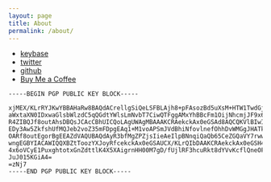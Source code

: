 ```yaml
---
layout: page
title: About
permalink: /about/
---
```


- [keybase](https://keybase.io/philmist)
- [twitter](https://twitter.com/philmist)
- [github](https://github.com/philmist)
- [Buy Me a Coffee](https://www.buymeacoffee.com/philmist)

```
-----BEGIN PGP PUBLIC KEY BLOCK-----

xjMEX/KLrRYJKwYBBAHaRw8BAQdACrellgSiQeLSFBLAjh8+pFAsozBd5uXsM+HTW1TwdGjNH1Bo
aWxtaXN0IDxwaGlsbWlzdC5qQGdtYWlsLmNvbT7CiwQTFggAMxYhBBcFm1OijNhcmjJF9x6RyQDH
R4ZIBQJf8outAhsDBQsJCAcCBhUICQoLAgUWAgMBAAAKCRAekckAx0eGSAd8AQCQKVlBIwIgRCmm
EDy3Aw5ZkfshUfMQJeb2voZ35mFDpgEAq1+M1voAPSmJVdBhiNfovlnefOhhDvWMGgJHATkSfQPO
OARf8outEgorBgEEAZdVAQUBAQdAyR3bfMgZPZjsIieAeIlpBNnqiQaQb65CeZGQaVY7rwwDAQgH
wngEGBYIACAWIQQXBZtToozYXJoyRfcekckAx0eGSAUCX/KLrQIbDAAKCRAekckAx0eGSH4oAQDQ
4x6oVCyE1PuxghtotxGnZdttlK4X5XAigrnHH00M7gD/fUjlRF3hcuRkt8dYVvKcflQneOFLjpu0
JuJ015KGiA4=
=zNj7
-----END PGP PUBLIC KEY BLOCK-----
```
